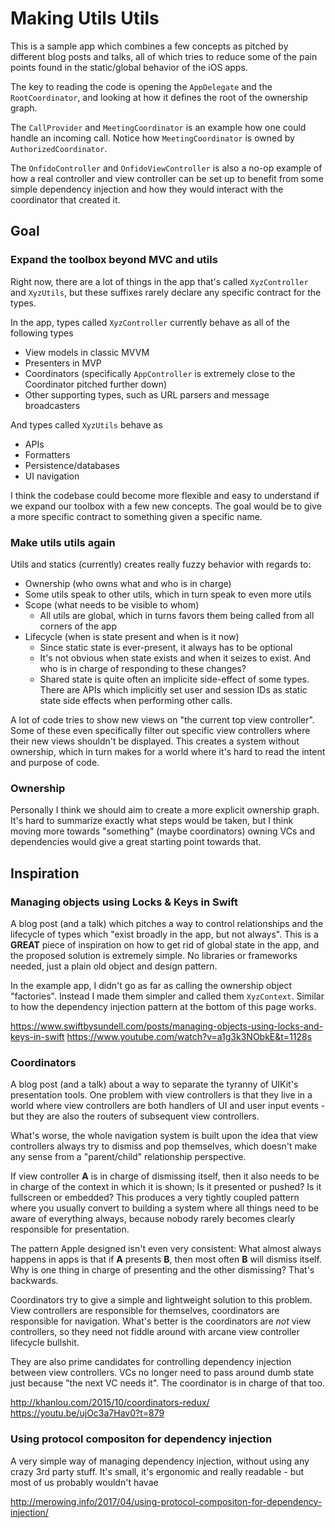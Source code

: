 # Making Utils Utils

This is a sample app which combines a few concepts as pitched by different blog posts and talks, all of which tries to reduce some of the pain points found in the static/global behavior of the iOS apps.

The key to reading the code is opening the `AppDelegate` and the `RootCoordinator`, and looking at how it defines the root of the ownership graph.

The `CallProvider`  and  `MeetingCoordinator` is an example how one could handle an incoming call. Notice how `MeetingCoordinator` is owned by `AuthorizedCoordinator`.

The `OnfidoController` and `OnfidoViewController` is also a no-op example of how a real controller and view controller can be set up to benefit from some simple dependency injection and how they would interact with the coordinator that created it. 

## Goal

### Expand the toolbox beyond MVC and utils
Right now, there are a lot of things in the app that's called `XyzController` and `XyzUtils`, but these suffixes rarely declare any specific contract for the types.

In the app, types called `XyzController` currently behave as all of the following types
* View models in classic MVVM
* Presenters in MVP
* Coordinators (specifically `AppController` is extremely close to the Coordinator pitched further down)
* Other supporting types, such as URL parsers and message broadcasters

And types called `XyzUtils` behave as
* APIs
* Formatters
* Persistence/databases
* UI navigation

I think the codebase could become more flexible and easy to understand if we expand our toolbox with a few new concepts. The goal would be to give a more specific contract to something given a specific name.

### Make utils utils again
Utils and statics (currently) creates really fuzzy behavior with regards to:
* Ownership (who owns what and who is in charge)
 * Some utils speak to other utils, which in turn speak to even more utils   
* Scope (what needs to be visible to whom)
  * All utils are global, which in turns favors them being called from all corners of the app 
* Lifecycle (when is state present and when is it now)
  * Since static state is ever-present, it always has to be optional
  * It's not obvious when state exists and when it seizes to exist. And who is in charge of responding to these changes? 
  * Shared state is quite often an implicite side-effect of some types. There are APIs which implicitly set user and session IDs as static state side effects when performing other calls.

A lot of code tries to show new views on "the current top view controller". Some of these even specifically filter out specific view controllers where their new views shouldn't be displayed. This creates a system without ownership, which in turn makes for a world where it's hard to read the intent and purpose of code.

### Ownership
Personally I think we should aim to create a more explicit ownership graph. It's hard to summarize exactly what steps would be taken, but I think moving more towards "something" (maybe coordinators) owning VCs and dependencies would give a great starting point towards that. 

## Inspiration

### Managing objects using Locks & Keys in Swift
A blog post (and a talk) which pitches a way to control relationships and the lifecycle of types which "exist broadly in the app, but not always". This is a **GREAT** piece of inspiration on how to get rid of global state in the app, and the proposed solution is extremely simple. No libraries or frameworks needed, just a plain old object and design pattern. 

In the example app, I didn't go as far as calling the ownership object "factories". Instead I made them simpler and called them `XyzContext`. Similar to how the dependency injection pattern at the bottom of this page works.

https://www.swiftbysundell.com/posts/managing-objects-using-locks-and-keys-in-swift
https://www.youtube.com/watch?v=a1g3k3NObkE&t=1128s

### Coordinators
A blog post (and a talk) about a way to separate the tyranny of UIKit's presentation tools. One problem with view controllers is that they live in a world where view controllers are both handlers of UI and user input events - but they are also the routers of subsequent view controllers.

What's worse, the whole navigation system is built upon the idea that view controllers always try to dismiss and pop themselves, which doesn't make any sense from a "parent/child" relationship perspective.

If view controller **A** is in charge of dismissing itself, then it also needs to be in charge of the context in which it is shown; Is it presented or pushed? Is it fullscreen or embedded? This produces a very tightly coupled pattern where you usually convert to building a system where all things need to be aware of everything always, because nobody rarely becomes clearly responsible for presentation.

The pattern Apple designed isn't even very consistent: What almost always happens in apps is that if **A** presents **B**, then most often **B** will dismiss itself. Why is one thing in charge of presenting and the other dismissing? That's backwards.

Coordinators try to give a simple and lightweight solution to this problem. View controllers are responsible for themselves, coordinators are responsible for navigation. What's better is the coordinators are _not_ view controllers, so they need not fiddle around with arcane view controller lifecycle bullshit.

They are also prime candidates for controlling dependency injection between view controllers. VCs no longer need to pass around dumb state just because "the next VC needs it". The coordinator is in charge of that too. 

http://khanlou.com/2015/10/coordinators-redux/
https://youtu.be/ujOc3a7Hav0?t=879


### Using protocol compositon for dependency injection
A very simple way of managing dependency injection, without using any crazy 3rd party stuff. It's small, it's ergonomic and really readable - but most of us probably wouldn't havae  

http://merowing.info/2017/04/using-protocol-compositon-for-dependency-injection/
